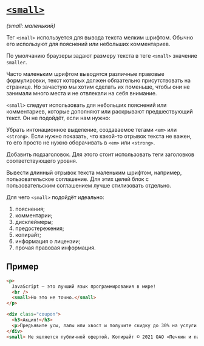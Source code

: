 # [`<small>`](../index.md)

_(small: маленький)_

Тег `<small>` используется для вывода текста мелким шрифтом. Обычно его используют для пояснений или небольших комментариев.

По умолчанию браузеры задают размеру текста в теге `<small>` значение `smaller`.

Часто маленьким шрифтом выводятся различные правовые формулировки, текст которых должен обязательно присутствовать на странице. Но зачастую мы хотим сделать их поменьше, чтобы они не занимали много места и не отвлекали на себя внимание.

`<small>` следует использовать для небольших пояснений или комментариев, которые дополняют или раскрывают предшествующий текст. Он не подойдёт, если нам нужно:

Убрать интонационное выделение, создаваемое тегами `<em>` или `<strong>`. Если нужно показать, что какой-то отрывок текста не важен, то его просто не нужно оборачивать в `<em>` или `<strong>`.

Добавить подзаголовок. Для этого стоит использовать теги заголовков соответствующего уровня.

Вывести длинный отрывок текста маленьким шрифтом, например, пользовательское соглашение. Для этих целей блок с пользовательским соглашением лучше стилизовать отдельно.

Для чего `<small>` подойдёт идеально:

1. пояснения;
2. комментарии;
3. дисклеймеры;
4. предостережения;
5. копирайт;
6. информация о лицензии;
7. прочая правовая информация.

## Пример

```html
<p>
  JavaScript — это лучший язык программирования в мире!
  <br />
  <small>Но это не точно.</small>
</p>

<div class="coupon">
  <h3>Акция!</h3>
  <p>Предъявите усы, лапы или хвост и получите скидку до 30% на услуги почтовых отправлений.</p>
</div>
<small> Не является публичной офертой. Копирайт © 2021 ОАО «Печкин и партнёры». Все права сохранены. </small>
```

